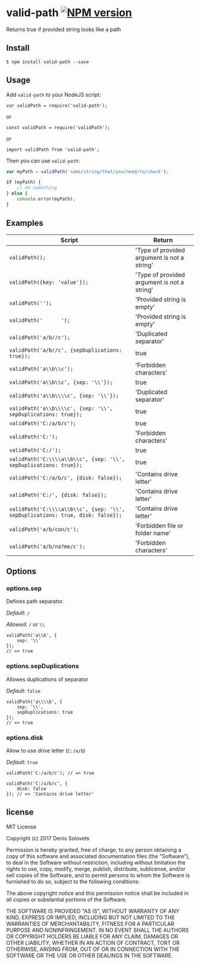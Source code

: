 # valid-path [![NPM version](https://badge.fury.io/js/valid-path.svg)](http://badge.fury.io/js/valid-path)
Returns true if provided string looks like a path

## Install

```
$ npm install valid-path --save
```

## Usage

Add `valid-path` to your NodeJS script:

```
var validPath = require('valid-path');
```
_or_
```
const validPath = require('validPath');
```
_or_
```
import validPath from 'valid-path';
```

Then you can use `valid-path`:

```javascript
var myPath = validPath('some/string/that/you/need/to/check');

if (myPath) {
    // do something
} else {
    console.error(myPath);
}
```

## Examples

|Script|Return|
|------|------|
|`validPath();`|'Type of provided argument is not a string'|
|`validPath({key: 'value'});`|'Type of provided argument is not a string'|
|`validPath('');`|'Provided string is empty'|
|`validPath('      ');`|'Provided string is empty'|
|`validPath('a/b//c');`|'Duplicated separator'|
|`validPath('a/b//c', {sepDuplications: true});`|true|
|`validPath('a\\b\\c');`|'Forbidden characters'|
|`validPath('a\\b\\c', {sep: '\\'});`|true|
|`validPath('a\\b\\\\c', {sep: '\\'});`|'Duplicated separator'|
|`validPath('a\\b\\\\c', {sep: '\\', sepDuplications: true});`|true|
|`validPath('C:/a/b/c');`|true|
|`validPath('C:');`|'Forbidden characters'|
|`validPath('C:/');`|true|
|`validPath('C:\\\\a\\b\\c', {sep: '\\', sepDuplications: true});`|true|
|`validPath('C:/a/b/c', {disk: false});`|'Contains drive letter'|
|`validPath('C:/', {disk: false});`|'Contains drive letter'|
|`validPath('C:\\\\a\\b\\c', {sep: '\\', sepDuplications: true, disk: false});`|'Contains drive letter'|
|`validPath('a/b/con/c');`|'Forbidden file or folder name'|
|`validPath('a/b/na?me/c');`|'Forbidden characters'


## Options

### options.sep

Defines path separator.

_Default_: `/`

_Allowed_: `/` or `\\`

```
validPath('a\\b', {
	sep: '\\'
});
// => true
```

### options.sepDuplications

Allowes duplications of separator

_Default_: `false`

```
validPath('a\\\\b', {
	sep: '\\',
	sepDuplications: true
});
// => true
```

### options.disk

Allow to use drive letter (`C:/a/b`)

_Default_: `true`

```
validPath('C:/a/b/c'); // => true

validPath('C:/a/b/c', {
    disk: false
}); // => 'Contains drive letter'
```

## license

MIT License

Copyright (c) 2017 Denis Solovets

Permission is hereby granted, free of charge, to any person obtaining a copy
of this software and associated documentation files (the "Software"), to deal
in the Software without restriction, including without limitation the rights
to use, copy, modify, merge, publish, distribute, sublicense, and/or sell
copies of the Software, and to permit persons to whom the Software is
furnished to do so, subject to the following conditions:

The above copyright notice and this permission notice shall be included in all
copies or substantial portions of the Software.

THE SOFTWARE IS PROVIDED "AS IS", WITHOUT WARRANTY OF ANY KIND, EXPRESS OR
IMPLIED, INCLUDING BUT NOT LIMITED TO THE WARRANTIES OF MERCHANTABILITY,
FITNESS FOR A PARTICULAR PURPOSE AND NONINFRINGEMENT. IN NO EVENT SHALL THE
AUTHORS OR COPYRIGHT HOLDERS BE LIABLE FOR ANY CLAIM, DAMAGES OR OTHER
LIABILITY, WHETHER IN AN ACTION OF CONTRACT, TORT OR OTHERWISE, ARISING FROM,
OUT OF OR IN CONNECTION WITH THE SOFTWARE OR THE USE OR OTHER DEALINGS IN THE
SOFTWARE.
